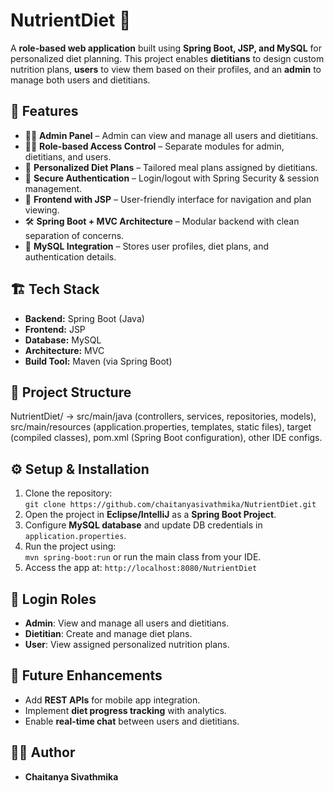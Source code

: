 # NutrientDiet 🍎
A **role-based web application** built using **Spring Boot, JSP, and MySQL** for personalized diet planning. This project enables **dietitians** to design custom nutrition plans, **users** to view them based on their profiles, and an **admin** to manage both users and dietitians.  

## 🚀 Features
- 👨‍💼 **Admin Panel** – Admin can view and manage all users and dietitians.  
- 👩‍⚕️ **Role-based Access Control** – Separate modules for admin, dietitians, and users.  
- 🥗 **Personalized Diet Plans** – Tailored meal plans assigned by dietitians.  
- 🔐 **Secure Authentication** – Login/logout with Spring Security & session management.  
- 🎨 **Frontend with JSP** – User-friendly interface for navigation and plan viewing.  
- 🛠 **Spring Boot + MVC Architecture** – Modular backend with clean separation of concerns.  
- 💾 **MySQL Integration** – Stores user profiles, diet plans, and authentication details.  

## 🏗 Tech Stack
- **Backend:** Spring Boot (Java)  
- **Frontend:** JSP  
- **Database:** MySQL  
- **Architecture:** MVC  
- **Build Tool:** Maven (via Spring Boot)  

## 📂 Project Structure
NutrientDiet/ → src/main/java (controllers, services, repositories, models), src/main/resources (application.properties, templates, static files), target (compiled classes), pom.xml (Spring Boot configuration), other IDE configs.  

## ⚙️ Setup & Installation
1. Clone the repository:  
   `git clone https://github.com/chaitanyasivathmika/NutrientDiet.git`  
2. Open the project in **Eclipse/IntelliJ** as a **Spring Boot Project**.  
3. Configure **MySQL database** and update DB credentials in `application.properties`.  
4. Run the project using:  
   `mvn spring-boot:run`  or run the main class from your IDE.  
5. Access the app at: `http://localhost:8080/NutrientDiet`  

## 🔑 Login Roles
- **Admin**: View and manage all users and dietitians.  
- **Dietitian**: Create and manage diet plans.  
- **User**: View assigned personalized nutrition plans.  

## 📌 Future Enhancements
- Add **REST APIs** for mobile app integration.  
- Implement **diet progress tracking** with analytics.  
- Enable **real-time chat** between users and dietitians.

## 👩‍💻 Author
- **Chaitanya Sivathmika**  
